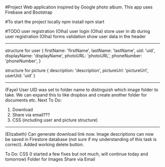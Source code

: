 #Project
Web application inspired by Google photo album. This app uses Firebase and Bootstrap

#To start the project locally
npm install
npm start


#TODO
user registration (Olha)
user login (Olha)
store user in db during user registration (Olha)
forms validation
show user data in the header

----------------------------------------------------------------------------------
structure for user
{
 firstName: 'firstName',
 lastName: 'lastName',
 uid: 'uid',
 displayName: 'displayName',
 photoURL: 'photoURL',
 phoneNumber: 'phoneNumber',
}

structure for picture
{
    description: 'description',
    pictureUrl: 'pictureUrl',
    userUid: 'uid'
}

-----------------------------------------------------------------------------------
(Faye)
User UID was set to folder name to distinguish which image folder to take. We can expand this to like dropbox and create another folder for documents etc.
Next To Do:
1. Download
2. Share via email???
3. CSS (including user and picture structure)

-----------------------------------------------------------------------------------
(Elizabeth)
Can generate download link now. 
Image descriptions can now be saved in Firestore database (not sure if my understanding of this task is correct).
Added working delete button.

To Do:
CSS (I started a few fixes but not much, will continue today and tomorrow)
Folder for Images
Share via Email

